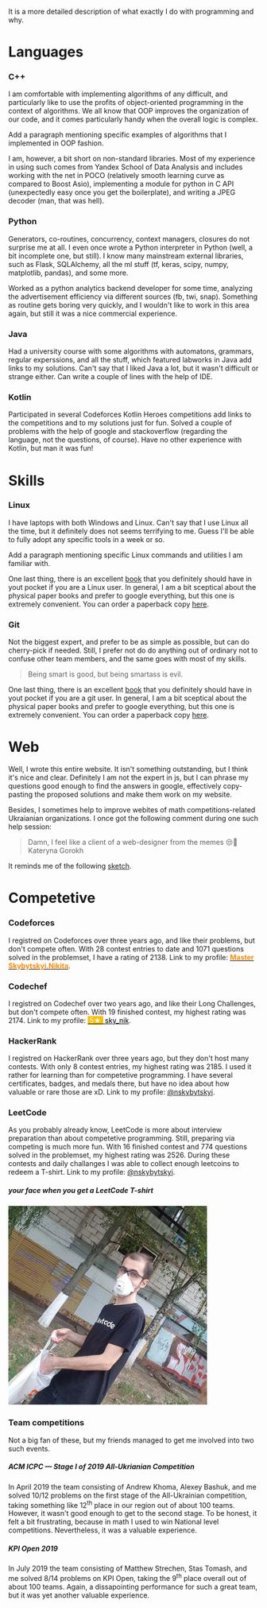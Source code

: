 <p class="mt-3">
    It is a more detailed description of what exactly I do with programming and why.
</p>

<h1>
    Languages
</h1>

<h3>
    C++
</h3>

<p>
    I am comfortable with implementing algorithms of any difficult, and particularly like to use the profits of object-oriented programming in the context of algorithms.  We all know that OOP improves the organization of our code, and it comes particularly handy when the overall logic is complex.
</p>

<p class="text-warning">
    Add a paragraph mentioning specific examples of algorithms that I implemented in OOP fashion.
</p>

<p>
    I am, however, a bit short on non-standard libraries.  Most of my experience in using such comes from Yandex School of Data Analysis and includes working with the net in POCO (relatively smooth learning curve as compared to Boost Asio), implementing a module for python in C API (unexpectedly easy once you get the boilerplate), and writing a JPEG decoder (man, that was hell).
</p>

<h3>
    Python
</h3>

<p>
    Generators, co-routines, concurrency, context managers, closures do not surprise me at all.  I even once wrote a Python interpreter in Python (well, a bit incomplete one, but still).  I know many mainstream external libraries, such as Flask, SQLAlchemy, all the ml stuff (tf, keras, scipy, numpy, matplotlib, pandas), and some more.
</p>

<p>
    Worked as a python analytics backend developer for some time, analyzing the advertisement efficiency via different sources (fb, twi, snap).  Something as routine gets boring very quickly, and I wouldn't like to work in this area again, but still it was a nice commercial experience.
</p>

<h3>
    Java
</h3>

<p>
    Had a university course with some algorithms with automatons, grammars, regular experssions, and all the stuff, which featured labworks in Java <span class="text-warning">add links to my solutions</span>.  Can't say that I liked Java a lot, but it wasn't difficult or strange either.  Can write a couple of lines with the help of IDE.
</p>

<h3>
    Kotlin
</h3>

<p>
    Participated in several Codeforces Kotlin Heroes competitions <span class="text-warning">add links to the competitions and to my solutions</span> just for fun.  Solved a couple of problems with the help of google and stackoverflow (regarding the language, not the questions, of course).  Have no other experience with Kotlin, but man it was fun! 
</p>

<h1>
    Skills
</h1>

<h3>
    Linux
</h3>

<p>
    I have laptops with both Windows and Linux.  Can't say that I use Linux all the time, but it definitely does not seems terrifying to me.  Guess I'll be able to fully adopt any specific tools in a week or so.
</p>

<p class="text-warning">
    Add a paragraph mentioning specific Linux commands and utilities I am familiar with.
</p>

<p>
    One last thing, there is an excellent <a href="assets/books/linux-pocket-guide.pdf">book</a> that you definitely should have in yout pocket if you are a Linux user.  In general, I am a bit sceptical about the physical paper books and prefer to google everything, but this one is extremely convenient.  You can order a paperback copy <a href="https://www.amazon.com/Linux-Pocket-Guide-Essential-Commands-dp-1491927577/dp/1491927577">here</a>.
</p>

<h3>
    Git
</h3>

<p>
    Not the biggest expert, and prefer to be as simple as possible, but can do cherry-pick if needed.  Still, I prefer not do do anything out of ordinary not to confuse other team members, and the same goes with most of my skills.
</p>

<blockquote>
    Being smart is good, but being smartass is evil.
</blockquote>

<p>
    One last thing, there is an excellent <a href="assets/books/git-pocket-guide.pdf">book</a> that you definitely should have in yout pocket if you are a git user.  In general, I am a bit sceptical about the physical paper books and prefer to google everything, but this one is extremely convenient.  You can order a paperback copy <a href="https://www.amazon.com/Git-Pocket-Guide-Working-Introduction/dp/1449325866">here</a>.
</p>

<h1>
    Web
</h1>

<p>
    Well, I wrote this entire website.  It isn't something outstanding, but I think it's nice and clear.  Definitely I am not the expert in js, but I can phrase my questions good enough to find the answers in google, effectively copy-pasting the proposed solutions and make them work on my website.
</p>

<p>
    Besides, I sometimes help to improve webites of math competitions-related Ukraianian organizations.  I once got the following comment during one such help session:
</p>

<blockquote>
    Damn, I feel like a client of a web-designer from the memes 😒🤣
    <footer>
        Kateryna Gorokh
    </footer>
</blockquote>

<p>
    It reminds me of the following <a href="https://www.youtube.com/watch?v=BKorP55Aqvg">sketch</a>.
</p>

<h1>
    Competetive
</h1>

<h3>
    Codeforces
</h3>

<p>
    I registred on Codeforces over three years ago, and like their problems, but don't compete often.  With 28 contest entries to date and 1071 questions solved in the problemset, I have a rating of 2138.  Link to my profile: <a href="https://codeforces.com/profile/Skybytskyi.Nikita" style="color:black;"><b><span style="color:#ff8c00">Master Skybytskyi.Nikita</span></b></a>.
</p>

<h3>
    Codechef
</h3>

<p>
    I registred on Codechef over two years ago, and like their Long Challenges, but don't compete often.  With 19 finished contest, my highest rating was 2174.  Link to my profile: <a href="https://www.codechef.com/users/sky_nik" style="color:black;"><span style="color:white;background-color:#ffbf00">&nbsp;5&starf;&nbsp;</span> sky_nik</a>.
</p>

<h3>
    HackerRank
</h3>

<p>
    I registred on HackerRank over three years ago, but they don't host many contests.  With only 8 contest entries, my highest rating was 2185.  I used it rather for learning than for competetive programming.  I have several certificates, badges, and medals there, but have no idea about how valuable or rare those are xD.  Link to my profile: <a href="https://www.hackerrank.com/nskybytskyi">@nskybytskyi</a>.
</p>

<h3>
    LeetCode
</h3>

<p>
    As you probably already know, LeetCode is more about interview preparation than about competetive programming.  Still, preparing via competing is much more fun.  With 16 finished contest and 774 questions solved in the problemset, my highest rating was 2526.  During these contests and daily challanges I was able to collect enough leetcoins to redeem a T-shirt.  Link to my profile: <a href="https://leetcode.com/nskybytskyi/">@nskybytskyi</a>.
</p>

<div class="row">
    <div class="col-12 text-center">
        <h5>your face when you get a LeetCode T-shirt</h5>
        <img src="/assets/leetcode.jpg" alt="leetcode-shirt" class="rounded-circle img-fluid" data-holder-rendered="true">
    </div>
</div>

<h3>
    Team competitions
</h3>

<p>
    Not a big fan of these, but my friends managed to get me involved into two such events.
</p>

<h5>
    ACM ICPC &mdash; Stage I of 2019 All-Ukrianian Competition
</h5>

<p>
    In April 2019 the team consisting of Andrew Khoma, Alexey Bashuk, and me solved 10/12 problems on the first stage of the All-Ukrainian competition, taking something like 12<sup>th</sup> place in our region out of about 100 teams.  However, it wasn't good enough to get to the second stage.  To be honest, it felt a bit frustrating, because in math I used to win National level competitions.  Nevertheless, it was a valuable experience.
</p>

<h5>
    KPI Open 2019
</h5>

<p>
    In July 2019 the team consisting of Matthew Strechen, Stas Tomash, and me solved 8/14 problems on KPI Open, taking the 9<sup>th</sup> place overall out of about 100 teams.  Again, a dissapointing performance for such a great team, but it was yet another valuable experience.
</p>

<script>
    document.title = "The code I write";
</script>
